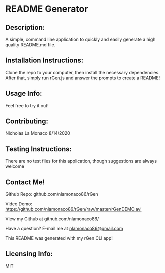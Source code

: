 # README Generator

## Description:
A simple, command line application to quickly and easily generate a high quality README.md file. 


## Installation Instructions:
Clone the repo to your computer, then install the necessary dependencies. After that, simply run rGen.js and answer the prompts to create a README!

## Usage Info:
Feel free to try it out!

## Contributing:
Nicholas La Monaco 8/14/2020

## Testing Instructions:
There are no test files for this application, though suggestions are always welcome

## Contact Me!
Github Repo: github.com/nlamonaco86/rGen

Video Demo: https://github.com/nlamonaco86/rGen/raw/master/rGenDEMO.avi

View my Github at github.com/nlamonaco86/

Have a question? E-mail me at nlamonaco86@gmail.com

This README was generated with my rGen CLI app!
    
## Licensing Info:
MIT
